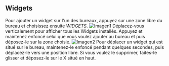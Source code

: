 ## Widgets

Pour ajouter un widget sur l'un des bureaux, appuyez sur une zone libre du bureau et choisissez ensuite *WIDGETS*.
![Imagen1](http://static.energysistem.com/images/manuals/42800/58d8e247b5640.jpg)
Déplacez-vous verticalement pour afficher tous les Widgets installés. Appuyez et maintenez enfoncé celui que vous voulez ajouter au bureau et puis déposez-le sur la zone choisie.
![Imagen2](http://static.energysistem.com/images/manuals/42800/58d8e2790def5.jpg)
Pour déplacer un widget qui est situé sur le bureau, maintenez-le enfoncé pendant quelques secondes, puis déplacez-le vers une position libre. Si vous voulez le supprimer, faites-le glisser et déposez-le sur le X situé en haut.
